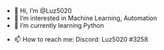 - 👋 Hi, I’m @Luz5020
- 👀 I’m interested in Machine Learning, Automation
- 🌱 I’m currently learning Python
<!--- 💞️ I’m looking to collaborate on ...
-->
- 📫 How to reach me: Discord: Luz5020 #3258

<!---
Luz5020/Luz5020 is a ✨ special ✨ repository because its `README.md` (this file) appears on your GitHub profile.
You can click the Preview link to take a look at your changes.
--->
